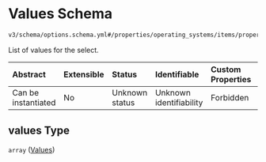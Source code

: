 # Values Schema

```txt
v3/schema/options.schema.yml#/properties/operating_systems/items/properties/options/items/properties/values
```

List of values for the select.

| Abstract            | Extensible | Status         | Identifiable            | Custom Properties | Additional Properties | Access Restrictions | Defined In                                                          |
| :------------------ | :--------- | :------------- | :---------------------- | :---------------- | :-------------------- | :------------------ | :------------------------------------------------------------------ |
| Can be instantiated | No         | Unknown status | Unknown identifiability | Forbidden         | Allowed               | none                | [device.schema.json*](../device.schema.json "open original schema") |

## values Type

`array` ([Values](device-properties-operating-systems-operating-system-properties-options-option-properties-values.md))
